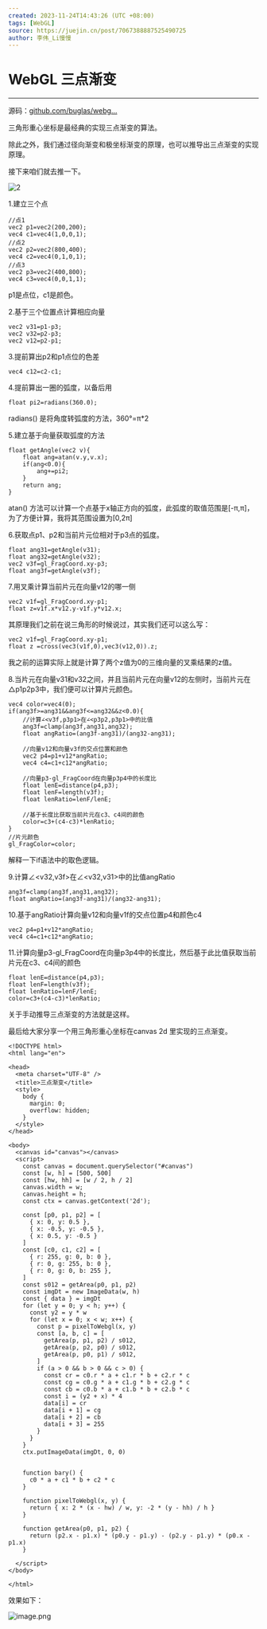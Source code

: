 ```yaml
---
created: 2023-11-24T14:43:26 (UTC +08:00)
tags: [WebGL]
source: https://juejin.cn/post/7067388887525490725
author: 李伟_Li慢慢
---
```


# WebGL 三点渐变

---
源码：[github.com/buglas/webg…](https://link.juejin.cn/?target=https%3A%2F%2Fgithub.com%2Fbuglas%2Fwebgl-lesson "https://github.com/buglas/webgl-lesson")

三角形重心坐标是最经典的实现三点渐变的算法。

除此之外，我们通过径向渐变和极坐标渐变的原理，也可以推导出三点渐变的实现原理。

接下来咱们就去推一下。

![2](assets/6306347d86874c17a3d92c7c737b7dd8tplv-k3u1fbpfcp-zoom-in-crop-mark1512000.webp)

1.建立三个点

```
//点1
vec2 p1=vec2(200,200);
vec4 c1=vec4(1,0,0,1);
//点2
vec2 p2=vec2(800,400);
vec4 c2=vec4(0,1,0,1);
//点3
vec2 p3=vec2(400,800);
vec4 c3=vec4(0,0,1,1);
```

p1是点位，c1是颜色。

2.基于三个位置点计算相应向量

```
vec2 v31=p1-p3;
vec2 v32=p2-p3;
vec2 v12=p2-p1;
```

3.提前算出p2和p1点位的色差

```
vec4 c12=c2-c1;
```

4.提前算出一圈的弧度，以备后用

```
float pi2=radians(360.0);
```

radians() 是将角度转弧度的方法，360°=π\*2

5.建立基于向量获取弧度的方法

```
float getAngle(vec2 v){
    float ang=atan(v.y,v.x);
    if(ang<0.0){
        ang+=pi2;
    }
    return ang;
}
```

atan() 方法可以计算一个点基于x轴正方向的弧度，此弧度的取值范围是\[-π,π\]，为了方便计算，我将其范围设置为\[0,2π\]

6.获取点p1、p2和当前片元位相对于p3点的弧度。

```
float ang31=getAngle(v31);
float ang32=getAngle(v32);
vec2 v3f=gl_FragCoord.xy-p3;
float ang3f=getAngle(v3f);
```

7.用叉乘计算当前片元在向量v12的哪一侧

```
vec2 v1f=gl_FragCoord.xy-p1;
float z=v1f.x*v12.y-v1f.y*v12.x;
```

其原理我们之前在说三角形的时候说过，其实我们还可以这么写：

```
vec2 v1f=gl_FragCoord.xy-p1;
float z =cross(vec3(v1f,0),vec3(v12,0)).z;
```

我之前的运算实际上就是计算了两个z值为0的三维向量的叉乘结果的z值。

8.当片元在向量v31和v32之间，并且当前片元在向量v12的左侧时，当前片元在△p1p2p3中，我们便可以计算片元颜色。

```
vec4 color=vec4(0);
if(ang3f>=ang31&&ang3f<=ang32&&z<0.0){
    //计算∠<v3f,p3p1>在∠<p3p2,p3p1>中的比值
    ang3f=clamp(ang3f,ang31,ang32);
    float angRatio=(ang3f-ang31)/(ang32-ang31);

    //向量v12和向量v3f的交点位置和颜色
    vec2 p4=p1+v12*angRatio;
    vec4 c4=c1+c12*angRatio;

    //向量p3-gl_FragCoord在向量p3p4中的长度比
    float lenE=distance(p4,p3);
    float lenF=length(v3f);
    float lenRatio=lenF/lenE;

    //基于长度比获取当前片元在c3、c4间的颜色
    color=c3+(c4-c3)*lenRatio;
}
//片元颜色
gl_FragColor=color;
```

解释一下if语法中的取色逻辑。

9.计算∠<v32,v3f>在∠<v32,v31>中的比值angRatio

```
ang3f=clamp(ang3f,ang31,ang32);
float angRatio=(ang3f-ang31)/(ang32-ang31);
```

10.基于angRatio计算向量v12和向量v1f的交点位置p4和颜色c4

```
vec2 p4=p1+v12*angRatio;
vec4 c4=c1+c12*angRatio;
```

11.计算向量p3-gl\_FragCoord在向量p3p4中的长度比，然后基于此比值获取当前片元在c3、c4间的颜色

```
float lenE=distance(p4,p3);
float lenF=length(v3f);
float lenRatio=lenF/lenE;
color=c3+(c4-c3)*lenRatio;
```

关于手动推导三点渐变的方法就是这样。

最后给大家分享一个用三角形重心坐标在canvas 2d 里实现的三点渐变。

```
<!DOCTYPE html>
<html lang="en">

<head>
  <meta charset="UTF-8" />
  <title>三点渐变</title>
  <style>
    body {
      margin: 0;
      overflow: hidden;
    }
  </style>
</head>

<body>
  <canvas id="canvas"></canvas>
  <script>
    const canvas = document.querySelector("#canvas")
    const [w, h] = [500, 500]
    const [hw, hh] = [w / 2, h / 2]
    canvas.width = w;
    canvas.height = h;
    const ctx = canvas.getContext('2d');

    const [p0, p1, p2] = [
      { x: 0, y: 0.5 },
      { x: -0.5, y: -0.5 },
      { x: 0.5, y: -0.5 }
    ]
    const [c0, c1, c2] = [
      { r: 255, g: 0, b: 0 },
      { r: 0, g: 255, b: 0 },
      { r: 0, g: 0, b: 255 },
    ]
    const s012 = getArea(p0, p1, p2)
    const imgDt = new ImageData(w, h)
    const { data } = imgDt
    for (let y = 0; y < h; y++) {
      const y2 = y * w
      for (let x = 0; x < w; x++) {
        const p = pixelToWebgl(x, y)
        const [a, b, c] = [
          getArea(p, p1, p2) / s012,
          getArea(p, p2, p0) / s012,
          getArea(p, p0, p1) / s012,
        ]
        if (a > 0 && b > 0 && c > 0) {
          const cr = c0.r * a + c1.r * b + c2.r * c
          const cg = c0.g * a + c1.g * b + c2.g * c
          const cb = c0.b * a + c1.b * b + c2.b * c
          const i = (y2 + x) * 4
          data[i] = cr
          data[i + 1] = cg
          data[i + 2] = cb
          data[i + 3] = 255
        }
      }
    }
    ctx.putImageData(imgDt, 0, 0)


    function bary() {
      c0 * a + c1 * b + c2 * c
    }

    function pixelToWebgl(x, y) {
      return { x: 2 * (x - hw) / w, y: -2 * (y - hh) / h }
    }

    function getArea(p0, p1, p2) {
      return (p2.x - p1.x) * (p0.y - p1.y) - (p2.y - p1.y) * (p0.x - p1.x)
    }

  </script>
</body>

</html>

```

效果如下：

![image.png](assets/c9db8a1e7e2d4167aca76ed41becc79dtplv-k3u1fbpfcp-zoom-in-crop-mark1512000.webp)
